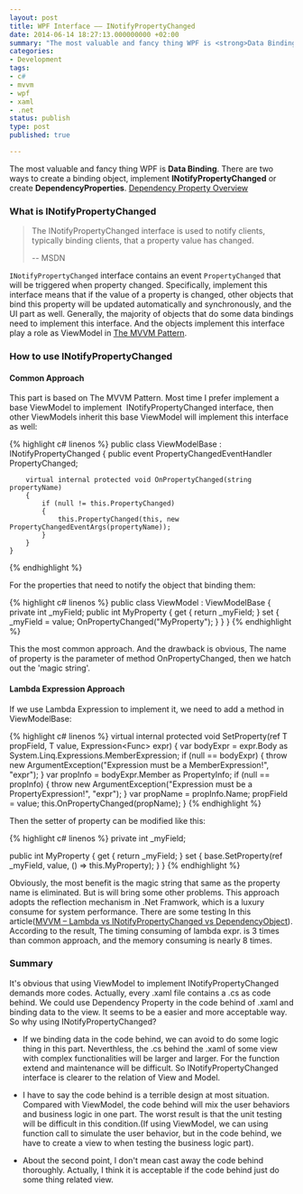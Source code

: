```yaml
---
layout: post
title: WPF Interface —— INotifyPropertyChanged
date: 2014-06-14 18:27:13.000000000 +02:00
summary: "The most valuable and fancy thing WPF is <strong>Data Binding</strong>. There are two ways to create a binding object, implement <strong>INotifyPropertyChanged</strong> or create <strong>DependencyProperties</strong>."
categories:
- Development
tags:
- c#
- mvvm
- wpf
- xaml
- .net
status: publish
type: post
published: true

---
```


The most valuable and fancy thing WPF is **Data Binding**. There are two ways to create a binding object, implement **INotifyPropertyChanged** or create **DependencyProperties**. [Dependency Property Overview](http://msdn.microsoft.com/en-us/library/ms752914.aspx)



### What is INotifyPropertyChanged

> The INotifyPropertyChanged interface is used to notify clients, typically binding clients, that a property value has changed. 
>
> -- MSDN

`INotifyPropertyChanged` interface contains an event `PropertyChanged` that will be triggered when property changed. Specifically, implement this interface means that if the value of a property is changed, other objects that bind this property will be updated automatically and synchronously, and the UI part as well. Generally, the majority of objects that do some data bindings need to implement this interface. And the objects implement this interface play a role as ViewModel in [The MVVM Pattern](http://msdn.microsoft.com/en-us/library/hh848246.aspx).



### How to use INotifyPropertyChanged

#### Common Approach

This part is based on The MVVM Pattern. Most time I prefer implement a base ViewModel to implement  INotifyPropertyChanged interface, then other ViewModels inherit this base ViewModel will implement this interface as well:

{% highlight c# linenos %}
public class ViewModelBase : INotifyPropertyChanged
    {
        public event PropertyChangedEventHandler PropertyChanged;

        virtual internal protected void OnPropertyChanged(string propertyName)
        {
            if (null != this.PropertyChanged)
            {
                this.PropertyChanged(this, new PropertyChangedEventArgs(propertyName));
            }
        }
    }
{% endhighlight %}

For the properties that need to notify the object that binding them:

{% highlight c# linenos %}
public class ViewModel : ViewModelBase
    {
        private int _myField;
        public int MyProperty
        {
            get { return _myField; }
            set
            {
                _myField = value;
                OnPropertyChanged("MyProperty");
            }
        }
    }
{% endhighlight %}

This the most common approach. And the drawback is obvious, The name of property is the parameter of method OnPropertyChanged, then we hatch out the 'magic string'.



#### Lambda Expression Approach

If we use Lambda Expression to implement it, we need to add a method in ViewModelBase:

{% highlight c# linenos %}
virtual internal protected void SetProperty<T>(ref T propField, T value, Expression<Func<T>> expr)
{
    var bodyExpr = expr.Body as System.Linq.Expressions.MemberExpression;
    if (null == bodyExpr)
    {
        throw new ArgumentException("Expression must be a MemberExpression!", "expr");
    }
    var propInfo = bodyExpr.Member as PropertyInfo;
    if (null == propInfo)
    {
        throw new ArgumentException("Expression must be a PropertyExpression!", "expr");
    }
    var propName = propInfo.Name;
    propField = value;
    this.OnPropertyChanged(propName);
}
{% endhighlight %}

Then the setter of property can be modified like this:

{% highlight c# linenos %}
private int _myField;

public int MyProperty
{
    get { return _myField; }
    set { base.SetProperty(ref _myField, value, () => this.MyProperty); }
}
{% endhighlight %}

Obviously, the most benefit is the magic string that same as the property name is eliminated. But is will bring some other problems. This approach adopts the reflection mechanism in .Net Framwork, which is a luxury consume for system performance. There are some testing In this article([MVVM – Lambda vs INotifyPropertyChanged vs DependencyObject](http://blog.quantumbitdesigns.com/2010/01/26/mvvm-lambda-vs-inotifypropertychanged-vs-dependencyobject/)). According to the result, The timing consuming of lambda expr. is 3 times than common approach, and the memory consuming is nearly 8 times.



### Summary

It's obvious that using ViewModel to implement INotifyPropertyChanged demands more codes. Actually, every .xaml file contains a .cs as code behind. We could use Dependency Property in the code behind of .xaml and binding data to the view. It seems to be a easier and more acceptable way. So why using INotifyPropertyChanged?

* If we binding data in the code behind, we can avoid to do some logic thing in this part. Neverthless, the .cs behind the .xaml of some view with complex functionalities will be larger and larger. For the function extend and maintenance will be difficult. So INotifyPropertyChanged interface is clearer to the relation of View and Model.

* I have to say the code behind is a terrible design at most situation. Compared with ViewModel, the code behind will mix the user behaviors and business logic in one part. The worst result is that the unit testing will be difficult in this condition.(If using ViewModel, we can using function call to simulate the user behavior, but in the code behind, we have to create a view to when testing the business logic part).

* About the second point, I don't mean cast away the code behind thoroughly. Actually, I think it is acceptable if the code behind just do some thing related view.